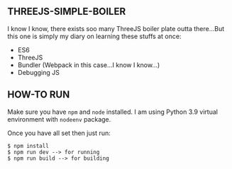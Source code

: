 ## THREEJS-SIMPLE-BOILER

I know I know, there exists soo many ThreeJS boiler plate outta there...But this one is simply my diary on learning these stuffs at once:

* ES6
* ThreeJS
* Bundler (Webpack in this case...I know I know...)
* Debugging JS

## HOW-TO RUN

Make sure you have `npm` and `node` installed. I am using Python 3.9 virtual environment with `nodeenv` package. 

Once you have all set then just run:

```
$ npm install
$ npm run dev --> for running
$ npm run build --> for building 
```